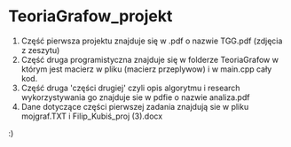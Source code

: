 # TeoriaGrafow_projekt

1. Część pierwsza projektu znajduje się w .pdf o nazwie TGG.pdf (zdjęcia z zeszytu)
2. Część druga programistyczna znajduje się w folderze TeoriaGrafow w którym jest macierz w pliku (macierz przeplywow) i w main.cpp cały kod.
3. Część druga 'części drugiej' czyli opis algorytmu i research wykorzystywania go znajduje sie w pdfie o nazwie analiza.pdf
4. Dane dotyczące części pierwszej zadania znajdują sie w pliku mojgraf.TXT i Filip_Kubiś_proj (3).docx

:)
